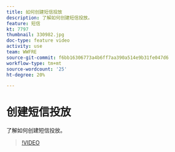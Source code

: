 ```yaml
---
title: 如何创建短信投放
description: 了解如何创建短信投放。
feature: 短信
kt: 7797
thumbnail: 330982.jpg
doc-type: feature video
activity: use
team: WWFRE
source-git-commit: f6bb16306773a4b6ff7aa390a514e9b31fe047d6
workflow-type: tm+mt
source-wordcount: '25'
ht-degree: 20%

---
```



# 创建短信投放

了解如何创建短信投放。

>[!VIDEO](https://video.tv.adobe.com/v/330982)
